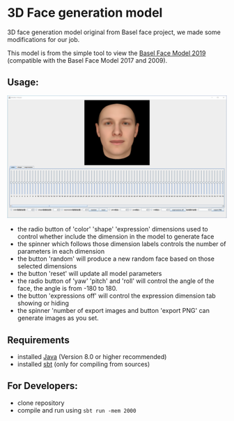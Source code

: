 # 3D Face generation model
3D face generation model original from Basel face project, we made some modifications for our job.

This model is from the simple tool to view the [Basel Face Model 2019](https://faces.dmi.unibas.ch/bfm/bfm2019.html) (compatible with the Basel Face Model 2017 and 2009).

 
## Usage:
 ![3D Face Generation Model](example.png)
 
 
- the radio button of 'color' 'shape' 'expression' dimensions used to control whether include the dimension in the model to generate face 
- the spinner which follows those dimension labels controls the number of parameters in each dimension
- the button 'random' will produce a new random face based on those selected dimensions 
- the button 'reset' will update all model parameters
- the radio button of 'yaw' 'pitch' and 'roll' will control the angle of the face, the angle is from -180 to 180.
- the button 'expressions off' will control the expression dimension tab showing or hiding
- the spinner 'number of export images and button 'export PNG' can generate images as you set.


## Requirements
- installed [Java](http://www.oracle.com/technetwork/java/javase/downloads/index.html) (Version 8.0 or higher recommended)
- installed [sbt](http://www.scala-sbt.org/release/tutorial/Setup.html) (only for compiling from sources)
 

## For Developers:
- clone repository
- compile and run using `sbt run -mem 2000`
